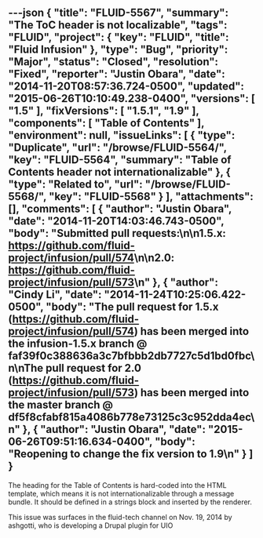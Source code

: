 ---json
{
  "title": "FLUID-5567",
  "summary": "The ToC header is not localizable",
  "tags": "FLUID",
  "project": {
    "key": "FLUID",
    "title": "Fluid Infusion"
  },
  "type": "Bug",
  "priority": "Major",
  "status": "Closed",
  "resolution": "Fixed",
  "reporter": "Justin Obara",
  "date": "2014-11-20T08:57:36.724-0500",
  "updated": "2015-06-26T10:10:49.238-0400",
  "versions": [
    "1.5"
  ],
  "fixVersions": [
    "1.5.1",
    "1.9"
  ],
  "components": [
    "Table of Contents"
  ],
  "environment": null,
  "issueLinks": [
    {
      "type": "Duplicate",
      "url": "/browse/FLUID-5564/",
      "key": "FLUID-5564",
      "summary": "Table of Contents header not internationalizable"
    },
    {
      "type": "Related to",
      "url": "/browse/FLUID-5568/",
      "key": "FLUID-5568"
    }
  ],
  "attachments": [],
  "comments": [
    {
      "author": "Justin Obara",
      "date": "2014-11-20T14:03:46.743-0500",
      "body": "Submitted pull requests:\n\n1.5.x: <https://github.com/fluid-project/infusion/pull/574>\n\n2.0: <https://github.com/fluid-project/infusion/pull/573>\n"
    },
    {
      "author": "Cindy Li",
      "date": "2014-11-24T10:25:06.422-0500",
      "body": "The pull request for 1.5.x (<https://github.com/fluid-project/infusion/pull/574>) has been merged into the infusion-1.5.x branch @ faf39f0c388636a3c7bfbbb2db7727c5d1bd0fbc\n\nThe pull request for 2.0 (<https://github.com/fluid-project/infusion/pull/573>) has been merged into the master branch @ df5f8cfabf815a4086b778e73125c3c952dda4ec\n"
    },
    {
      "author": "Justin Obara",
      "date": "2015-06-26T09:51:16.634-0400",
      "body": "Reopening to change the fix version to 1.9\n"
    }
  ]
}
---
The heading for the Table of Contents is hard-coded into the HTML template, which means it is not internationalizable through a message bundle. It should be defined in a strings block and inserted by the renderer.

This issue was surfaces in the fluid-tech channel on Nov. 19, 2014 by ashgotti, who is developing a Drupal plugin for UIO

        